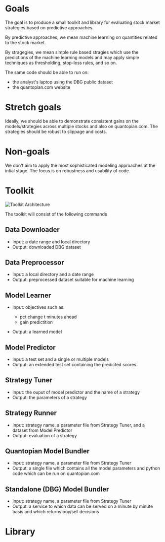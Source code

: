 # Goals

The goal is to produce a small toolkit and library for evaluating stock market strategies based on predictive approaches.

By predictive approaches, we mean machine learning on quantities related to the stock market.

By stragegies, we mean simple rule based stragies which use the predictions of the machine learning models
and may apply simple techniques as thresholding, stop-loss rules, and so on.

The same code should be able to run on:

- the analyst's laptop using the DBG public dataset
- the quantopian.com website

# Stretch goals

Ideally, we should be able to demonstrate consistent gains on the models/strategies across multiple stocks
and also on quantopian.com. The strategies should be robust to slippage and costs.

# Non-goals

We don't aim to apply the most sophisticated modeling approaches at the intial stage. 
The focus is on robustness and usability of code.

# Toolkit

![Toolkit Architecture](tool.png)

The toolkit will consist of the following commands

## Data Downloader

- Input: a date range and local directory
- Output: downloaded DBG dataset 

## Data Preprocessor

- Input: a local directory and a date range
- Output: preprocessed dataset suitable for machine learning

## Model Learner

- Input: objectives such as:
   - pct change t minutes ahead
   - gain predictition

- Output: a learned model


## Model Predictor

- Input: a test set and a single or multiple models
- Output: an extended test set containing the predicted scores

## Strategy Tuner

- Input: the ouput of model predictor and the name of a strategy
- Output: the parameters of a strategy

## Strategy Runner

- Input: strategy name, a parameter file from Strategy Tuner, and a dataset from Model Predictor
- Output: evaluation of a strategy

## Quantopian Model Bundler

- Input: strategy name, a parameter file from Strategy Tuner
- Output: a single file which contains all the model parameters and python code which can be run on quantopian.com

## Standalone (DBG) Model Bundler

- Input: strategy name, a parameter file from Strategy Tuner
- Output: a service to which data can be served on a minute by minute basis and which returns buy/sell decisions

# Library
